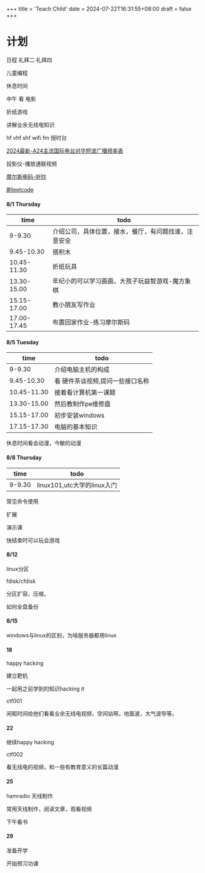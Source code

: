 +++
title = 'Teach Child'
date = 2024-07-22T16:31:55+08:00
draft = false
+++

# 计划 
日程
礼拜二
礼拜四

儿童编程

休息时间

中午 看 电影

折纸游戏

讲解业余无线电知识

hf vhf shf wifi fm 授时台

[2024最新-A24主流国际电台对华短波广播频率表](https://blog.xmgspace.me/archives/international-shortwave-to-cn.html)

投影仪-播放通联视频

[摩尔斯电码-听抄](lcwo.net)

[刷leetcode](https://en.wikipedia.org/wiki/List_of_children%27s_games)

#### 8/1 Thursday

| time | todo |
| ------------ | ---- |
| 9-9.30 | 介绍公司，具体位置，接水，餐厅，有问题找谁，注意安全 |
| 9.45-10.30 | 搭积木 |
| 10.45-11.30 | 折纸玩具 |
| 13.30-15.00 | 年纪小的可以学习画画，大孩子玩益智游戏-魔方象棋 |
| 15.15-17.00 | 教小朋友写作业 |
| 17.00-17.45 | 布置回家作业-练习摩尔斯码 |


#### 8/5 Tuesday

| time | todo |
| ------------ | ---- |
| 9-9.30 | 介绍电脑主机的构成 |
| 9.45-10.30 | 看 硬件茶谈视频,提问一些接口名称 |
| 10.45-11.30 | 接着看计算机第一课题 |
| 13.30-15.00 | 然后教制作pe维修盘 |
| 15.15-17.00 | 初步安装windows |
| 17.15-17.30 | 电脑的基本知识 |

休息时间看会动漫，今敏的动漫

#### 8/8 Thursday
| time | todo |
| --- | --- |
| 9-9.30 | linux101,utc大学的linux入门 |

常见命令使用

扩展

演示课

快结束时可以玩会游戏

#### 8/12

linux分区

fdisk/cfdisk

分区扩容，压缩，

如何全盘备份

#### 8/15

windows与linux的区别，为啥服务器都用linux



#### 18

happy hacking

建立靶机

一起用之前学到的知识hacking it

ctf001

闲暇时间给他们看看业余无线电视频，空间站啊，地面波，大气波导等。

#### 22

继续happy hacking

ctf002

看无线电的视频，和一些有教育意义的长篇动漫


#### 25

hamradio 天线制作

常用天线制作，阅读文章，观看视频

下午看书

#### 29

准备开学

开始预习功课

